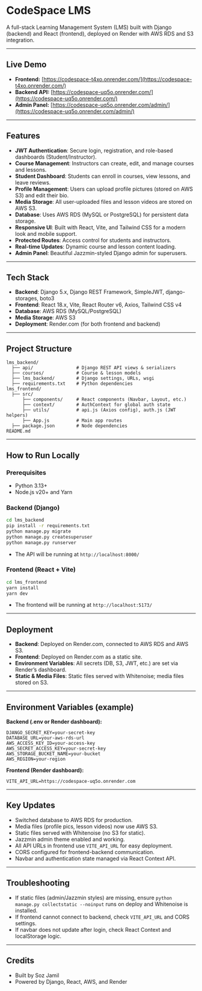 # CodeSpace LMS

A full-stack Learning Management System (LMS) built with Django (backend) and React (frontend), deployed on Render with AWS RDS and S3 integration.

---

## Live Demo

- **Frontend:** [https://codespace-t4xo.onrender.com/](https://codespace-t4xo.onrender.com/)
- **Backend API:** [https://codespace-uq5o.onrender.com/](https://codespace-uq5o.onrender.com/)
- **Admin Panel:** [https://codespace-uq5o.onrender.com/admin/](https://codespace-uq5o.onrender.com/admin/)

---

## Features

- **JWT Authentication**: Secure login, registration, and role-based dashboards (Student/Instructor).
- **Course Management**: Instructors can create, edit, and manage courses and lessons.
- **Student Dashboard**: Students can enroll in courses, view lessons, and leave reviews.
- **Profile Management**: Users can upload profile pictures (stored on AWS S3) and edit their bio.
- **Media Storage**: All user-uploaded files and lesson videos are stored on AWS S3.
- **Database**: Uses AWS RDS (MySQL or PostgreSQL) for persistent data storage.
- **Responsive UI**: Built with React, Vite, and Tailwind CSS for a modern look and mobile support.
- **Protected Routes**: Access control for students and instructors.
- **Real-time Updates**: Dynamic course and lesson content loading.
- **Admin Panel**: Beautiful Jazzmin-styled Django admin for superusers.

---

## Tech Stack

- **Backend**: Django 5.x, Django REST Framework, SimpleJWT, django-storages, boto3
- **Frontend**: React 18.x, Vite, React Router v6, Axios, Tailwind CSS v4
- **Database**: AWS RDS (MySQL/PostgreSQL)
- **Media Storage**: AWS S3
- **Deployment**: Render.com (for both frontend and backend)

---

## Project Structure

```
lms_backend/
  ├── api/                # Django REST API views & serializers
  ├── courses/            # Course & lesson models
  ├── lms_backend/        # Django settings, URLs, wsgi
  ├── requirements.txt    # Python dependencies
lms_frontend/
  ├── src/
      ├── components/     # React components (Navbar, Layout, etc.)
      ├── context/        # AuthContext for global auth state
      ├── utils/          # api.js (Axios config), auth.js (JWT helpers)
      ├── App.js          # Main app routes
  ├── package.json        # Node dependencies
README.md
```

---

## How to Run Locally

### Prerequisites

- Python 3.13+
- Node.js v20+ and Yarn

### Backend (Django)

```bash
cd lms_backend
pip install -r requirements.txt
python manage.py migrate
python manage.py createsuperuser
python manage.py runserver
```

- The API will be running at `http://localhost:8000/`

### Frontend (React + Vite)

```bash
cd lms_frontend
yarn install
yarn dev
```

- The frontend will be running at `http://localhost:5173/`

---

## Deployment

- **Backend**: Deployed on Render.com, connected to AWS RDS and AWS S3.
- **Frontend**: Deployed on Render.com as a static site.
- **Environment Variables**: All secrets (DB, S3, JWT, etc.) are set via Render’s dashboard.
- **Static & Media Files**: Static files served with Whitenoise; media files stored on S3.

---

## Environment Variables (example)

**Backend (.env or Render dashboard):**
```
DJANGO_SECRET_KEY=your-secret-key
DATABASE_URL=your-aws-rds-url
AWS_ACCESS_KEY_ID=your-access-key
AWS_SECRET_ACCESS_KEY=your-secret-key
AWS_STORAGE_BUCKET_NAME=your-bucket
AWS_REGION=your-region
```

**Frontend (Render dashboard):**
```
VITE_API_URL=https://codespace-uq5o.onrender.com
```

---

## Key Updates

- Switched database to AWS RDS for production.
- Media files (profile pics, lesson videos) now use AWS S3.
- Static files served with Whitenoise (no S3 for static).
- Jazzmin admin theme enabled and working.
- All API URLs in frontend use `VITE_API_URL` for easy deployment.
- CORS configured for frontend-backend communication.
- Navbar and authentication state managed via React Context API.

---

## Troubleshooting

- If static files (admin/Jazzmin styles) are missing, ensure `python manage.py collectstatic --noinput` runs on deploy and Whitenoise is installed.
- If frontend cannot connect to backend, check `VITE_API_URL` and CORS settings.
- If navbar does not update after login, check React Context and localStorage logic.

---


## Credits

- Built by Soz Jamil
- Powered by Django, React, AWS, and Render
